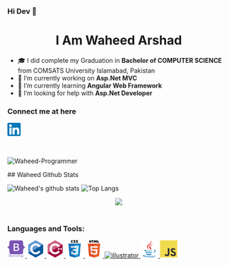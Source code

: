 ### Hi Dev 👋

<h1 align="center">I Am Waheed Arshad</h1>

- 🎓 I did complete my Graduation in **Bachelor of COMPUTER SCIENCE** from COMSATS University Islamabad, Pakistan
- 🔭 I’m currently working on **Asp.Net MVC**  
- 🌱 I’m currently learning **Angular Web Framework**
- 🤔 I’m looking for help with **Asp.Net Developer**


<!-- - 👨‍💻 check my website : http://waheed.me/Resume/ -->


### Connect me at here

<span><a href="https://www.linkedin.com/in/muhammad-waheed-0b2a16176/" ><img src="images/linkedin.png" width="30" height="30" /></a>
<!-- &nbsp;


<a href="#" ><img src="images/Facebook-logo.png" width="30" height="30" /> -->
<!-- &nbsp;
<a href="#" ><img src="images/insta.png" width="30" height="30" /> -->
<span>
<br>
  <p align="left"> <img src="https://komarev.com/ghpvc/?username=Waheed-Programmer&label=Profile%20views&color=0e75b6&style=flat" alt="Waheed-Programmer" /> </p>
## Waheed Github Stats

  <span> ![Waheed's github stats](https://github-readme-stats.vercel.app/api?username=Waheed-Programmer&theme=default&show_icons=true&count_private=true) </span>
<span> ![Top Langs](https://github-readme-stats.vercel.app/api/top-langs/?username=Waheed-Programmer&theme=default)</span>
<!-- <span> <img src="https://github-readme-stats.vercel.app/api?username=Waheed-Programmer&show_icons=true&count_private=true" alt="Waheed-Programmer" /> </span>
<span> ![Top Langs](https://github-readme-stats.vercel.app/api/top-langs/?username=Waheed-Programmer)</span> -->
 <div  align="center"> <img src="https://activity-graph.herokuapp.com/graph?username=Waheed-Programmer&theme=default" /></div>
<br/> 
<h3 align="left">Languages and Tools:</h3>
<p align="left"> <a href="https://getbootstrap.com" target="_blank"> <img src="https://raw.githubusercontent.com/devicons/devicon/master/icons/bootstrap/bootstrap-plain-wordmark.svg" alt="bootstrap" width="40" height="40"/> </a> <a href="https://www.cprogramming.com/" target="_blank"> <img src="https://raw.githubusercontent.com/devicons/devicon/master/icons/c/c-original.svg" alt="c" width="40" height="40"/> </a> <a href="https://www.w3schools.com/cpp/" target="_blank"> <img src="https://raw.githubusercontent.com/devicons/devicon/master/icons/cplusplus/cplusplus-original.svg" alt="cplusplus" width="40" height="40"/> </a> <a href="https://www.w3schools.com/css/" target="_blank"> <img src="https://raw.githubusercontent.com/devicons/devicon/master/icons/css3/css3-original-wordmark.svg" alt="css3" width="40" height="40"/> </a> <a href="https://www.w3.org/html/" target="_blank"> <img src="https://raw.githubusercontent.com/devicons/devicon/master/icons/html5/html5-original-wordmark.svg" alt="html5" width="40" height="40"/> </a> <a href="https://www.adobe.com/in/products/illustrator.html" target="_blank"> <img src="https://www.vectorlogo.zone/logos/adobe_illustrator/adobe_illustrator-icon.svg" alt="illustrator" width="40" height="40"/> </a> <a href="https://www.java.com" target="_blank"> <img src="https://raw.githubusercontent.com/devicons/devicon/master/icons/java/java-original.svg" alt="java" width="40" height="40"/> </a> <a href="https://developer.mozilla.org/en-US/docs/Web/JavaScript" target="_blank"> <img src="https://raw.githubusercontent.com/devicons/devicon/master/icons/javascript/javascript-original.svg" alt="javascript" width="40" height="40"/> </a> </p>
<!-- <div  align="center"> <img src="https://github.com/Waheed-Programmer/Waheed-Programmer/blob/output/github-snake.gif" /></div>

<br/> -->
<!--  <p><img align="left" src="https://github-readme-stats.vercel.app/api/top-langs?username=Waheed-Programmer&show_icons=true&locale=en&layout=compact" alt="Waheed-Programmer" /></p>

<p>&nbsp;<img align="center" src="https://github-readme-stats.vercel.app/api?username=Waheed-Programmer&show_icons=true&locale=en" alt="Waheed-Programmer" /></p>

<p><img align="center" src="https://github-readme-streak-stats.herokuapp.com/?user=Waheed-Programmer&" alt="Waheed-Programmer" /></p>
 -->

  





